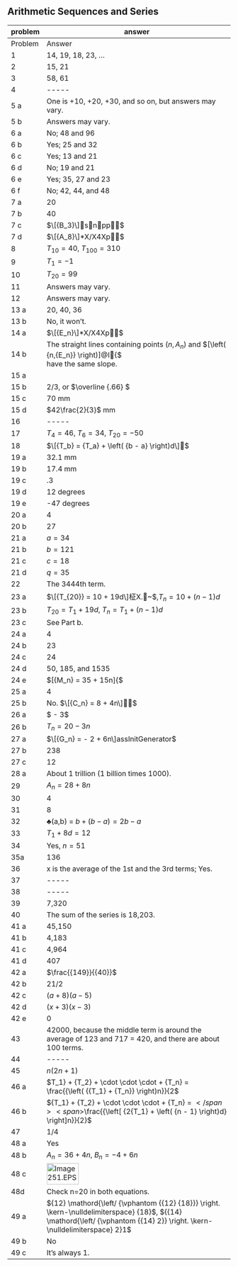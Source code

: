 
## Arithmetic Sequences and Series


|problem|answer|
|-------|------|
|Problem|<span class="char-style-override-1">Answer</span>|
|1|14, 19, 18, 23, …|
|2|15, 21|
|3|58, 61|
|4|-----|
|5 a|One is +10, +20, +30, and so on, but answers may vary.|
|5 b|Answers may vary.|
|6 a|No; 48 and 96|
|6 b|Yes; 25 and 32|
|6 c|Yes; 13 and 21|
|6 d|No; 19 and 21|
|6 e|Yes; 35, 27 and 23|
|6 f|No; 42, 44, and 48|
|7 a|20|
|7 b|40|
|7 c|<span>$\[{B_3}\]snpp$</span>|
|7 d|<span>$\[{A_8}\]*X/X4Xp$</span>|
|8|<span>${T_{10}} = 40$</span>, <span>${T_{100}} = 310$</span>|
|9|<span>${T_1} = - 1$</span>|
|10|<span>${T_{20}} = 99$</span>|
|11|Answers may vary.|
|12|Answers may vary.|
|13 a|20, 40, 36|
|13 b|No, it won’t.|
|14 a|<span>$\[{E_n}\]*X/X4Xp$</span>|
|14 b|The straight lines containing points <span>$\left( {n,{A_n}} \right)$</span> and <span>$\[\left( {n,{E_n}} \right)\]@I{$</span> <br>have the same slope.|
|15 a||
|15 b|2/3, or <span>$\overline {.66} $</span>|
|15 c|70 mm|
|15 d|<span>$42\frac{2}{3}$</span> mm|
|16|-----|
|17|<span>${T_4} = 46$</span>, <span>${T_6} = 34$</span>, <span>${T_{20}} = - 50$</span>|
|18|<span>$\[{T_b} = {T_a} + \left( {b - a} \right)d\]$</span>|
|19 a|32.1 mm|
|19 b|17.4 mm|
|19 c|.3|
|19 d|12 degrees|
|19 e|-47 degrees|
|20 a|4|
|20 b|27|
|21 a|<span>$a = 34$</span>|
|21 b|<span>$b = 121$</span>|
|21 c|<span>$c = 18$</span>|
|21 d|<span><span>$q = 35$</span></span>|
|22|<span>The 3444th term.</span>|
|23 a|<span><span>$\[{T_{20}} = 10 + 19d\]柾X.~$</span>,<span>${T_n} = 10 + \left( {n - 1} \right)d$</span></span>|
|23 b|<span><span>${T_{20}} = {T_1} + 19d$</span>, <span>${T_n} = {T_1} + \left( {n - 1} \right)d$</span></span>|
|23 c|See Part b.|
|24 a|4|
|24 b|23|
|24 c|24|
|24 d|50, 185, and 1535|
|24 e|<span>$\[{M_n} = 35 + 15n\]{$</span>|
|25 a|4|
|25 b|<span>No. <span>$\[{C_n} = 8 + 4n\]$</span></span>|
|26 a|<span>$ - 3$</span>|
|26 b|<span>${T_n} = 20 - 3n$</span>|
|27 a|<span>$\[{G_n} = - 2 + 6n\]assInitGenerator$</span>|
|27 b|238|
|27 c|12|
|28 a|About 1 trillion (1 billion times 1000).|
|29|<span>${A_n} = 28 + 8n$</span>|
|30|4|
|31|8|
|32|<span class="char-style-override-7">♣</span>(a,b) = <span>$b + (b - a) = 2b - a$</span>|
|33|<span>${T_1} + 8d = 12$</span>|
|34|Yes, <span>$n = 51$</span>|
|35a|136|
|36|<span class="char-style-override-4">x</span> is the average of the 1st and the 3rd terms; Yes.|
|37|-----|
|38|-----|
|39|7,320|
|40|The sum of the series is 18,203.|
|41 a|45,150|
|41 b|4,183|
|41 c|4,964|
|41 d|407|
|42 a|<span>$\frac{{149}}{{40}}$</span>|
|42 b|21/2|
|42 c|<span>$(a + 8)(a - 5)$</span>|
|42 d|<span><span>$(x + 3)(x - 3)$</span></span>|
|42 e|0|
|43|42000, because the middle term is around the average of 123 and 717 = 420, and there are about 100 terms.|
|44|-----|
|45|<span>$n(2n + 1)$</span>|
|46 a|<span>$T_1} + {T_2} + \cdot \cdot \cdot + {T_n} = \frac{{\left( {{T_1} + {T_n}} \right)n}}{2$</span>|
|46 b|<span>${T_1} + {T_2} + \cdot \cdot \cdot + {T_n} = $</span> <span>$\frac{{\left[ {2{T_1} + \left( {n - 1} \right)d} \right]n}}{2}$</span>|
|47|1/4|
|48 a|Yes|
|48 b|<span><span>${A_n} = 36 + 4n$</span>, </span> <span><span>${B_n} = - 4 + 6n$</span></span>|
|48 c|<span class="char-style-override-8"><img class="image" width="72" height="48" src="images/01-answers/Image251.EPS" alt="Image251.EPS"></span>|
|48d|Check <span class="char-style-override-4">n</span>=20 in both equations.|
|49 a|<span>${12} \mathord{\left/ {\vphantom {{12} {18}}} \right. \kern-\nulldelimiterspace} {18}$</span>, <span>${{14} \mathord{\left/ {\vphantom {{14} 2}} \right. \kern-\nulldelimiterspace} 2}1$</span>|
|49 b|No|
|49 c|It’s always 1.|
